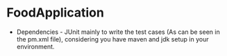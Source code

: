 # FoodApplication

- Dependencies - JUnit mainly to write the test cases (As can be seen in the pm.xml file), considering you have maven and jdk setup in your environment.

